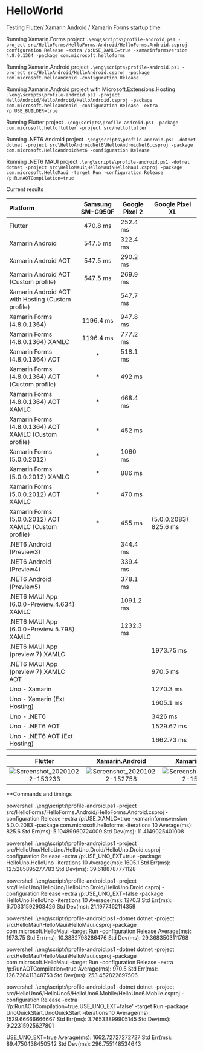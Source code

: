 # HelloWorld
 Testing Flutter/ Xamarin Android / Xamarin Forms startup time


Running Xamarin.Forms project
`.\eng\scripts\profile-android.ps1 -project src/HelloForms/HelloForms.Android/HelloForms.Android.csproj -configuration Release -extra /p:USE_XAMLC=true -xamarinformsversion 4.8.0.1364 -package com.microsoft.helloforms`

Running Xamarin.Android project
`.\eng\scripts\profile-android.ps1 -project src/HelloAndroid/HelloAndroid.csproj -package com.microsoft.helloandroid -configuration Release`

Running Xamarin.Android project with Microsoft.Extensions.Hosting
`.\eng\scripts\profile-android.ps1 -project HelloAndroid/HelloAndroid/HelloAndroid.csproj -package com.microsoft.helloandroid -configuration Release -extra /p:USE_BUILDER=true`

Running Flutter project
`.\eng\scripts\profile-android.ps1 -package com.microsoft.helloflutter -project src/helloflutter` 

Running .NET6 Android project
`.\eng\scripts\profile-android.ps1 -dotnet dotnet -project src\HelloAndroidNet6\HelloAndroidNet6.csproj -package com.microsoft.HelloAndroidNet6 -configuration Release`

Running .NET6 MAUI project
`.\eng\scripts\profile-android.ps1 -dotnet dotnet -project src\HelloMaui\HelloMaui\HelloMaui.csproj -package com.microsoft.HelloMaui -target Run -configuration Release /p:RunAOTCompilation=true`

Current results 

| Platform                                              | Samsung SM-G950F   | Google Pixel 2 | Google Pixel XL       |
|:------------------------------------------------------|:------------------:|----------------|-----------------------|
| Flutter                                               | 470.8 ms           | 252.4 ms       |                       |
| Xamarin Android                                       | 547.5 ms           | 322.4 ms       |                       |
| Xamarin Android AOT                                   | 547.5 ms           | 290.2 ms       |                       |
| Xamarin Android AOT (Custom profile)                  | 547.5 ms           | 269.9 ms       |                       |
| Xamarin Android AOT with Hosting (Custom profile)     |                    | 547.7 ms       |                       |
| Xamarin Forms (4.8.0.1364)                            | 1196.4 ms          | 947.8 ms       |                       |
| Xamarin Forms (4.8.0.1364) XAMLC                      | 1196.4 ms          | 777.2 ms       |                       |
| Xamarin Forms (4.8.0.1364) AOT                        | *                  | 518.1 ms       |                       |
| Xamarin Forms (4.8.0.1364) AOT (Custom profile)       | *                  | 492 ms         |                       |
| Xamarin Forms (4.8.0.1364) AOT XAMLC                  | *                  | 468.4 ms       |                       |
| Xamarin Forms (4.8.0.1364) AOT XAMLC (Custom profile) | *                  | 452 ms         |                       |
| Xamarin Forms (5.0.0.2012)                            | *                  | 1060 ms        |                       |
| Xamarin Forms (5.0.0.2012) XAMLC                      | *                  | 886 ms         |                       |
| Xamarin Forms (5.0.0.2012) AOT XAMLC                  | *                  | 470 ms         |                       |
| Xamarin Forms (5.0.0.2012) AOT XAMLC (Custom profile) | *                  | 455 ms         | (5.0.0.2083) 825.6 ms |
| .NET6 Android (Preview3)                              |                    | 344.4 ms       |                       |
| .NET6 Android (Preview4)                              |                    | 339.4 ms       |                       |
| .NET6 Android (Preview5)                              |                    | 378.1 ms       |                       |
| .NET6 MAUI App (6.0.0-Preview.4.634) XAMLC            |                    | 1091.2 ms      |                       |
| .NET6 MAUI App (6.0.0-Preview.5.798) XAMLC            |                    | 1232.3 ms      |                       |
| .NET6 MAUI App (preview 7) XAMLC                      |                    |                | 1973.75 ms            |
| .NET6 MAUI App (preview 7) XAMLC AOT                  |                    |                | 970.5 ms              |
| Uno - Xamarin                                         |                    |                | 1270.3 ms             |
| Uno - Xamarin (Ext Hosting)                           |                    |                | 1605.1 ms             |
| Uno - .NET6                                           |                    |                | 3426 ms               |
| Uno - .NET6 AOT                                       |                    |                | 1529.67 ms            |
| Uno - .NET6 AOT (Ext Hosting)                         |                    |                | 1662.73 ms            |


|  Flutter | Xamarin.Android  | Xamarin.Forms  |  MAUI |
|   :---:  |   :---------:    |   :--------:   | :-----:   |
| ![Screenshot_20201022-153233](https://user-images.githubusercontent.com/1235097/96887216-49b48680-147c-11eb-9230-1d0040cea50f.png)   | ![Screenshot_20201022-152758](https://user-images.githubusercontent.com/1235097/96887259-53d68500-147c-11eb-9ce8-d8fe410a06ef.png) | ![Screenshot_20201022-152956](https://user-images.githubusercontent.com/1235097/96887308-60f37400-147c-11eb-9f98-0aedd29e9c80.png) | ![Screenshot_1622661946](https://user-images.githubusercontent.com/1235097/120541352-afd59480-c3e1-11eb-94bb-f4cdf4c8b376.png) |







**Commands and timings

powershell .\eng\scripts\profile-android.ps1 -project src/HelloForms/HelloForms.Android/HelloForms.Android.csproj -configuration Release -extra /p:USE_XAMLC=true -xamarinformsversion 5.0.0.2083 -package com.microsoft.helloforms -iterations 10
Average(ms): 825.6
Std Err(ms): 5.10489960724009
Std Dev(ms): 11.4149025401008

powershell .\eng\scripts\profile-android.ps1 -project src/HelloUno/HelloUno/HelloUno.Droid/HelloUno.Droid.csproj -configuration Release -extra /p:USE_UNO_EXT=true -package HelloUno.HelloUno -iterations 10
Average(ms): 1605.1
Std Err(ms): 12.5285895277783
Std Dev(ms): 39.6188787771128


powershell .\eng\scripts\profile-android.ps1 -project src/HelloUno/HelloUno/HelloUno.Droid/HelloUno.Droid.csproj -configuration Release -extra /p:USE_UNO_EXT=false -package HelloUno.HelloUno -iterations 10
Average(ms): 1270.3
Std Err(ms): 6.70331592903426
Std Dev(ms): 21.1977462114359



powershell .\eng\scripts\profile-android.ps1 -dotnet dotnet -project src\HelloMaui\HelloMaui\HelloMaui.csproj -package com.microsoft.HelloMaui -target Run -configuration Release
Average(ms): 1973.75
Std Err(ms): 10.3832798286476
Std Dev(ms): 29.3683503111768



powershell .\eng\scripts\profile-android.ps1 -dotnet dotnet -project src\HelloMaui\HelloMaui\HelloMaui.csproj -package com.microsoft.HelloMaui -target Run -configuration Release -extra /p:RunAOTCompilation=true
Average(ms): 970.5
Std Err(ms): 126.726411348753
Std Dev(ms): 253.452822697506


powershell .\eng\scripts\profile-android.ps1  -dotnet dotnet -project src/HelloUno6/HelloUno6/HelloUno6.Mobile/HelloUno6.Mobile.csproj -configuration Release -extra '/p:RunAOTCompilation=true;USE_UNO_EXT=false' -target Run -package UnoQuickStart.UnoQuickStart -iterations 10
Average(ms): 1529.66666666667
Std Err(ms): 3.76533899905145
Std Dev(ms): 9.22315925627801


USE_UNO_EXT=true
Average(ms): 1662.72727272727
Std Err(ms): 89.4750438450542
Std Dev(ms): 296.755148534643



















